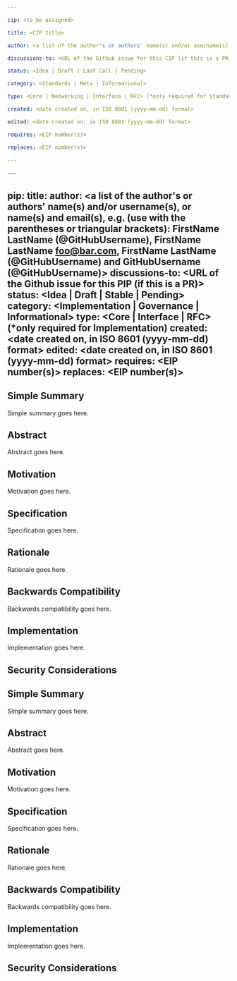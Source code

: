 ```yaml
---

cip: <to be assigned>

title: <CIP title>

author: <a list of the author's or authors' name(s) and/or username(s), or name(s) and email(s), e.g. (use with the parentheses or triangular brackets): FirstName LastName (@GitHubUsername), FirstName LastName <foo@bar.com>, FirstName LastName (@GitHubUsername) and GitHubUsername (@GitHubUsername)>

discussions-to: <URL of the Github issue for this CIP (if this is a PR)>

status: <Idea | Draft | Last Call | Pending>

category: <Standards | Meta | Informational>

type: <Core | Networking | Interface | RFC> (*only required for Standards)

created: <date created on, in ISO 8601 (yyyy-mm-dd) format>

edited: <date created on, in ISO 8601 (yyyy-mm-dd) format>

requires: <EIP number(s)>

replaces: <EIP number(s)>

---
```


<!--PROPOSE A NEW CIP-->

<!--NOTE: 

You can leave these HTML comments in your CIP and delete the visible text guides, they will not appear and may be helpful to refer to if you edit your CIP again.-->

<!-- STEPS TO SUBMIT A CIP:

1. Complete the header above.

2. Fill in as much content as is appropriate for the status of your CIP.

3. Add Github labels for status, category, and type.-->

<!--ADDITIONAL INSTRUCTIONS FOR HEADER SECTION ABOVE-->

<!--<REMOVE>: Remove the <REMOVE> elements from above and below the header. Leave the --- characters.-->

<!--[cip]: Leave this section blank for new issues. Once you submit a PR later in the process, an editor will assign you a canonical number.-->---
pip: <to be assigned>
title: <PIP title>
author: <a list of the author's or authors' name(s) and/or username(s), or name(s) and email(s), e.g. (use with the parentheses or triangular brackets): FirstName LastName (@GitHubUsername), FirstName LastName <foo@bar.com>, FirstName LastName (@GitHubUsername) and GitHubUsername (@GitHubUsername)>
discussions-to: <URL of the Github issue for this PIP (if this is a PR)>
status: <Idea | Draft | Stable | Pending>
category: <Implementation | Governance | Informational>
type: <Core | Interface | RFC> (*only required for Implementation)
created: <date created on, in ISO 8601 (yyyy-mm-dd) format>
edited: <date created on, in ISO 8601 (yyyy-mm-dd) format>
requires: <EIP number(s)>
replaces: <EIP number(s)>
---

<!--PROPOSE A NEW CIP-->

<!--NOTE: 
You can leave these HTML comments in your PIP and delete the visible text guides, they will not appear and may be helpful to refer to if you edit your PIP again.-->

<!-- STEPS TO SUBMIT A PIP:
1. Complete the header above.
2. Fill in as much content as is appropriate for the status of your PIP.
3. Add Github labels for status, category, and type.-->

<!--ADDITIONAL INSTRUCTIONS FOR HEADER SECTION ABOVE-->

<!--<REMOVE>: Remove the <REMOVE> elements from above and below the header. Leave the --- characters.-->

<!--[cip]: Leave this section blank for new issues. Once you submit a PR later in the process, an editor will assign you a canonical number.-->

<!--[title]: Give your issue a concise, descriptive title prefixed by either its *type* for implementation PIPs or its category for other PIPs. (i.e. Core: Protocol Upgrade, etc.).-->

<!--[status]: Here is a description of status terms.
- `Idea`: an PIP issue that is incomplete.
- `Draft`: an PIP issue that is complete but undergoing rapid iteration and changes.
- `Stable`: an PIP issue that will not undergo fundemental changes and ready for final review by the community.
- `Pending`: an PIP that has been submitted as a PR or merged but not finalized.-->

<!--[category]: Here is a description of category terms.
- `Implementation`: an PIP that affects the network protocol's code bas.
- `Governance`: an PIP that affects the governance process for PIPs.
- `Informational`: an CIP that is merely for informational purposes but requires no action by the community, and will not be merged as a PIP.-->

<!--[type]: Here is a description of type terms. These are only applicable to PIPs in the *Implementation* category.
- `Core`: an PIP that affects the infra of PIN.
- `Interface`: an PIP that affects the PIN API/CLI.
- `RFC`: an PIP that proposes an general implementation standard (i.e. doctypes, document configurations, or document schemas).-->

<!--[requires]: A list of PIP(s) that this PIP depends on. *Optional.-->

<!--[replaces]: A list of PIP(s) that this PIP replaces. *Optional.-->

## Simple Summary
<!--Provide a simplified and layman-accessible explanation of the PIP.-->
Simple summary goes here.


## Abstract
<!--A short (~200 word) description of the technical issue being addressed.-->
Abstract goes here.


## Motivation
<!--Motivation is critical for PIPs that want to change the Public Index Network. It should clearly explain why the existing network protocol specification is inadequate to address the problem that the PIP solves. PIP submissions without sufficient motivation may be rejected outright.-->
Motivation goes here.


## Specification
<!--The technical specification should describe the syntax and semantics of any new feature.-->
Specification goes here.


## Rationale
<!--The rationale fleshes out the specification by describing what motivated the design and why particular design decisions were made. It should describe alternate designs that were considered and related work, e.g. how the feature is supported in other languages. The rationale may also provide evidence of consensus within the community, and should discuss important objections or concerns raised during discussion.-->
Rationale goes here.


## Backwards Compatibility
<!--All PIPs that introduce backwards incompatibilities must include a section describing these incompatibilities and their severity. The PIP must explain how the author proposes to deal with these incompatibilities. PIP submissions without a sufficient backwards compatibility section may be rejected outright.-->
Backwards compatibility goes here.


## Implementation
<!--The implementations must be completed before any PIP is given status "Final", but it need not be completed before the PIP is accepted.-->
Implementation goes here.


## Security Considerations
<!--All PIPs must contain a section that discusses the security implications/considerations relevant to the proposed change. Include information that might be important for security discussions, surfaces risks and can be used throughout the life cycle of the proposal. E.g. include security-relevant design 

<!--[title]: Give your issue a concise, descriptive title prefixed by either its *type* for standards CIPs or its category for other CIPs. (i.e. Core: Protocol Upgrade, Meta: Define CIP Process, etc.).-->

<!--[status]: Here is a description of status terms.

- `Idea`: an CIP issue that is incomplete.

- `Draft`: an CIP issue that is complete but undergoing rapid iteration and changes.

- `Last Call`: an CIP issue that is stable and ready for final review by the community.

- `Pending`: an CIP that has been submitted as a PR or merged but not finalized.-->

<!--[category]: Here is a description of category terms.

- `Standards`: an CIP that affects the protocol or is an implementation standard.

- `Meta`: an CIP that affects the governance process for CIPs.

- `Informational`: an CIP that is merely for informational purposes but requires no action by the community, and will not be merged as a CIP.-->

<!--[type]: Here is a description of type terms. These are only applicable to CIPs in the *Standards* category.

- `Core`: an CIP that affects the core protocol.

- `Networking`: an CIP thst affects the networking layer (i.e. libp2p or syncing).

- `Interface`: an CIP that affects the Ceramic API or provider interface.

- `RFC`: an CIP that proposes an implementation standard (i.e. doctypes, document configurations, or document schemas).-->

<!--[requires]: A list of CIP(s) that this CIP depends on. *Optional.-->

<!--[replaces]: A list of CIP(s) that this CIP replaces. *Optional.-->

## Simple Summary

<!--Provide a simplified and layman-accessible explanation of the CIP.-->

Simple summary goes here.

## Abstract

<!--A short (~200 word) description of the technical issue being addressed.-->

Abstract goes here.

## Motivation

<!--Motivation is critical for CIPs that want to change the Ceramic protocol. It should clearly explain why the existing protocol specification is inadequate to address the problem that the CIP solves. CIP submissions without sufficient motivation may be rejected outright.-->

Motivation goes here.

## Specification

<!--The technical specification should describe the syntax and semantics of any new feature.-->

Specification goes here.

## Rationale

<!--The rationale fleshes out the specification by describing what motivated the design and why particular design decisions were made. It should describe alternate designs that were considered and related work, e.g. how the feature is supported in other languages. The rationale may also provide evidence of consensus within the community, and should discuss important objections or concerns raised during discussion.-->

Rationale goes here.

## Backwards Compatibility

<!--All CIPs that introduce backwards incompatibilities must include a section describing these incompatibilities and their severity. The CIP must explain how the author proposes to deal with these incompatibilities. CIP submissions without a sufficient backwards compatibility section may be rejected outright.-->

Backwards compatibility goes here.

## Implementation

<!--The implementations must be completed before any CIP is given status "Final", but it need not be completed before the CIP is accepted.-->

Implementation goes here.

## Security Considerations

<!--All CIPs must contain a section that discusses the security implications/considerations relevant to the proposed change. Include information that might be important for security discussions, surfaces risks and can be used throughout the life cycle of the proposal. E.g. include security-relevant design 
